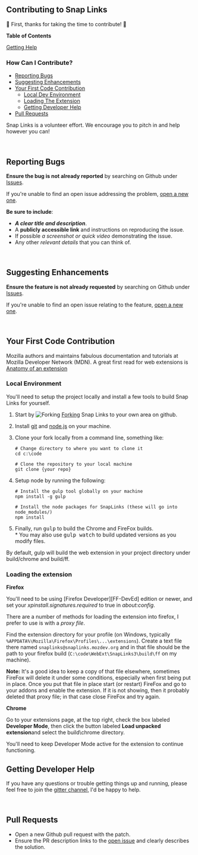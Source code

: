## Contributing to Snap Links

:clap: First, thanks for taking the time to contribute! :clap:

**Table of Contents**

[Getting Help](README.md#getting-help)

### How Can I Contribute?
  * [Reporting Bugs](#reporting-bugs)
  * [Suggesting Enhancements](#suggesting-enhancements)
  * [Your First Code Contribution](#your-first-code-contribution)
    * [Local Dev Environment](#local-environment)
    * [Loading The Extension](#loading-the-extension)
    * [Getting Developer Help](#getting-developer-help)
  * [Pull Requests](#pull-requests)

Snap Links is a volunteer effort.  We encourage you to pitch in and help however you can!

&nbsp;
## Reporting Bugs
__Ensure the bug is not already reported__ by searching on Github under [Issues][Issues-Bugs].

If you're unable to find an open issue addressing the problem, [open a new one][Issues-New].

__Be sure to include__:

  * *__A clear title and description__*.
  * A __publicly accessible link__ and instructions on reproducing the issue.
  * If possible *a screenshot or quick video* demonstrating the issue.
  * Any other *relevant details* that you can think of.


&nbsp;
## Suggesting Enhancements
__Ensure the feature is not already requested__ by searching on Github under [Issues][Issues-Enh].

If you're unable to find an open issue relating to the feature, [open a new one][Issues-New].


&nbsp;
## **Your First Code Contribution**
Mozilla authors and maintains fabulous documentation and tutorials at Mozilla Developer Network (MDN).  A great first read for web extensions is [Anatomy of an extension][MDN-Ext-Anatomy]

### Local Environment
You'll need to setup the project locally and install a few tools to build Snap Links for yourself.

1. Start by ![Forking][ForkIcon] [Forking][ForkRepo] Snap Links to your own area on github.
2. Install [git](https://git-scm.com/downloads) and [node.js](https://nodejs.org/en/download/) on your machine.
3. Clone your fork locally from a command line, something like:
    ```shell
    # Change directory to where you want to clone it
    cd c:\code

    # Clone the repository to your local machine
    git clone {your repo}
    ```
4.  Setup node by running the following:

    ```shell
    # Install the gulp tool globally on your machine
    npm install -g gulp

    # Install the node packages for SnapLinks (these will go into node_modules/)
    npm install
    ```
5. Finally, run <kbd>gulp</kbd> to build the Chrome and FireFox builds.  
    \* You may also use <kbd>gulp watch</kbd> to build updated versions as you modify files.

By default, gulp will build the web extension in your project directory under build/chrome and build/ff.

### Loading the extension

**Firefox**

You'll need to be using [Firefox Developer][FF-DevEd] edition or newer, and set your *xpinstall.signatures.required* to true in *about:config*.

There are a number of methods for loading the extension into firefox, I prefer to use is with a *proxy file*.

Find the extension directory for your profile (on Windows, typically `%APPDATA%\Mozilla\Firefox\Profiles\...\extensions`).  Create a text file there named `snaplinks@snaplinks.mozdev.org` and in that file should be the path to your firefox build (`C:\code\WebExt\SnapLinks3\build\ff` on my machine).

**Note:** It's a good idea to keep a copy of that file elsewhere, sometimes FireFox will delete it under some conditions, especially when first being put in place.  Once you put that file in place start (or restart) FireFox and go to your addons and enable the extension.  If it is not showing, then it probably deleted that proxy file; in that case close FireFox and try again.

**Chrome**

Go to your extensions page, at the top right, check the box labeled **Developer Mode**, then click the button labeled **Load unpacked extension**and select the build\chrome directory.

You'll need to keep Developer Mode active for the extension to continue functioning.

## Getting Developer Help

If you have any questions or trouble getting things up and running, please feel free to join the [gitter channel][Gitter-Lobby], I'd be happy to help.

&nbsp;
## Pull Requests

  * Open a new Github pull request with the patch.
  * Ensure the PR description links to the [open issue][Issues-Open] and clearly describes the solution.












[MozBeta]: https://addons.mozilla.org/en-US/firefox/addon/snaplinksplus/versions/beta
[MozRelease]: https://addons.mozilla.org/en-US/firefox/addon/snaplinksplus/
[ChromeBeta]: https://chrome.google.com/webstore/detail/snap-links-beta/ikglmligndmabebhnicldebpekldnabm?authuser=1
[ChromeRelease]: #
[FF16]: https://cdnjs.cloudflare.com/ajax/libs/browser-logos/45.3.0/firefox/firefox_16x16.png
[FF48]: https://cdnjs.cloudflare.com/ajax/libs/browser-logos/45.3.0/firefox/firefox_48x48.png
[CH16]: https://cdnjs.cloudflare.com/ajax/libs/browser-logos/45.3.0/chrome/chrome_16x16.png
[CH48]: https://cdnjs.cloudflare.com/ajax/libs/browser-logos/45.3.0/chrome/chrome_48x48.png
[IntroPage]: http://cpriest.github.io/SnapLinksPlus/welcome
[Gitter-Lobby]: https://gitter.im/SnapLinks/Lobby
[Issues-Open]: https://github.com/cpriest/SnapLinksPlus/issues?q=is%3Aissue+is%3Aopen+sort%3Acomments-desc
[Issues-Bugs]: https://github.com/cpriest/SnapLinksPlus/issues?q=is%3Aissue+is%3Aopen+label%3Abug+sort%3Acomments-desc
[Issues-Enh]: https://github.com/cpriest/SnapLinksPlus/issues?q=is%3Aissue+is%3Aopen+label%3Aenhancement+sort%3Areactions-%2B1-desc
[Milestones]: https://github.com/cpriest/SnapLinksPlus/milestones?direction=desc&sort=completeness&state=open
[Issues-New]: https://github.com/cpriest/SnapLinksPlus/issues/new
[ForkIcon]: https://cdnjs.cloudflare.com/ajax/libs/octicons/4.4.0/svg/repo-forked.svg
[ForkRepo]: https://github.com/cpriest/SnapLinksPlus#fork-destination-box


[MDN-Ext-Anatomy]: https://developer.mozilla.org/en-US/Add-ons/WebExtensions/Anatomy_of_a_WebExtension
